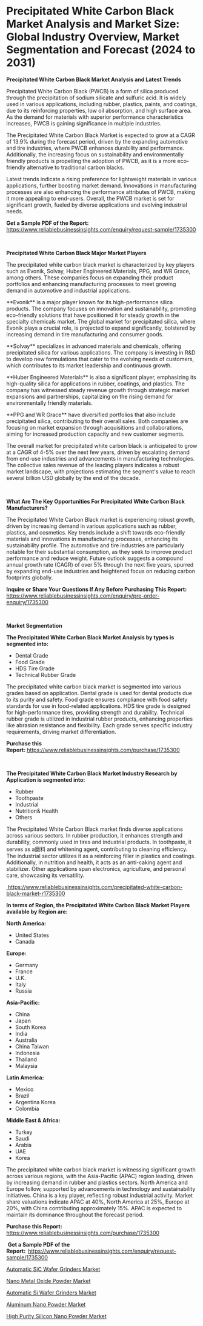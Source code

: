 <p><h1>Precipitated White Carbon Black Market Analysis and Market Size: Global Industry Overview, Market Segmentation and Forecast (2024 to 2031)</h1></p><p><strong>Precipitated White Carbon Black Market Analysis and Latest Trends</strong></p>
<p><p>Precipitated White Carbon Black (PWCB) is a form of silica produced through the precipitation of sodium silicate and sulfuric acid. It is widely used in various applications, including rubber, plastics, paints, and coatings, due to its reinforcing properties, low oil absorption, and high surface area. As the demand for materials with superior performance characteristics increases, PWCB is gaining significance in multiple industries.</p><p>The Precipitated White Carbon Black Market is expected to grow at a CAGR of 13.9% during the forecast period, driven by the expanding automotive and tire industries, where PWCB enhances durability and performance. Additionally, the increasing focus on sustainability and environmentally friendly products is propelling the adoption of PWCB, as it is a more eco-friendly alternative to traditional carbon blacks.</p><p>Latest trends indicate a rising preference for lightweight materials in various applications, further boosting market demand. Innovations in manufacturing processes are also enhancing the performance attributes of PWCB, making it more appealing to end-users. Overall, the PWCB market is set for significant growth, fueled by diverse applications and evolving industrial needs.</p></p>
<p><strong>Get a Sample PDF of the Report:&nbsp;</strong> <a href="https://www.reliablebusinessinsights.com/enquiry/request-sample/1735300?utm_campaign=1358&utm_medium=2&utm_source=Github&utm_content=ia&utm_term=13102024&utm_id=precipitated-white-carbon-black">https://www.reliablebusinessinsights.com/enquiry/request-sample/1735300</a></p>
<p>&nbsp;</p>
<p><strong>Precipitated White Carbon Black Major Market Players</strong></p>
<p><p>The precipitated white carbon black market is characterized by key players such as Evonik, Solvay, Huber Engineered Materials, PPG, and WR Grace, among others. These companies focus on expanding their product portfolios and enhancing manufacturing processes to meet growing demand in automotive and industrial applications.</p><p>**Evonik** is a major player known for its high-performance silica products. The company focuses on innovation and sustainability, promoting eco-friendly solutions that have positioned it for steady growth in the specialty chemicals market. The global market for precipitated silica, where Evonik plays a crucial role, is projected to expand significantly, bolstered by increasing demand in tire manufacturing and consumer goods.</p><p>**Solvay** specializes in advanced materials and chemicals, offering precipitated silica for various applications. The company is investing in R&D to develop new formulations that cater to the evolving needs of customers, which contributes to its market leadership and continuous growth.</p><p>**Huber Engineered Materials** is also a significant player, emphasizing its high-quality silica for applications in rubber, coatings, and plastics. The company has witnessed steady revenue growth through strategic market expansions and partnerships, capitalizing on the rising demand for environmentally friendly materials.</p><p>**PPG and WR Grace** have diversified portfolios that also include precipitated silica, contributing to their overall sales. Both companies are focusing on market expansion through acquisitions and collaborations, aiming for increased production capacity and new customer segments.</p><p>The overall market for precipitated white carbon black is anticipated to grow at a CAGR of 4-5% over the next few years, driven by escalating demand from end-use industries and advancements in manufacturing technologies. The collective sales revenue of the leading players indicates a robust market landscape, with projections estimating the segment's value to reach several billion USD globally by the end of the decade.</p></p>
<p>&nbsp;</p>
<p><strong>What Are The Key Opportunities For Precipitated White Carbon Black Manufacturers?</strong></p>
<p><p>The Precipitated White Carbon Black market is experiencing robust growth, driven by increasing demand in various applications such as rubber, plastics, and cosmetics. Key trends include a shift towards eco-friendly materials and innovations in manufacturing processes, enhancing its sustainability profile. The automotive and tire industries are particularly notable for their substantial consumption, as they seek to improve product performance and reduce weight. Future outlook suggests a compound annual growth rate (CAGR) of over 5% through the next five years, spurred by expanding end-use industries and heightened focus on reducing carbon footprints globally.</p></p>
<p><strong>Inquire or Share Your Questions If Any Before Purchasing This Report:</strong> <a href="https://www.reliablebusinessinsights.com/enquiry/pre-order-enquiry/1735300?utm_campaign=1358&utm_medium=2&utm_source=Github&utm_content=ia&utm_term=13102024&utm_id=precipitated-white-carbon-black">https://www.reliablebusinessinsights.com/enquiry/pre-order-enquiry/1735300</a></p>
<p>&nbsp;</p>
<p><strong>Market Segmentation</strong></p>
<p><strong>The Precipitated White Carbon Black Market Analysis by types is segmented into:</strong></p>
<p><ul><li>Dental Grade</li><li>Food Grade</li><li>HDS Tire Grade</li><li>Technical Rubber Grade</li></ul></p>
<p><p>The precipitated white carbon black market is segmented into various grades based on application. Dental grade is used for dental products due to its purity and safety. Food grade ensures compliance with food safety standards for use in food-related applications. HDS tire grade is designed for high-performance tires, providing strength and durability. Technical rubber grade is utilized in industrial rubber products, enhancing properties like abrasion resistance and flexibility. Each grade serves specific industry requirements, driving market differentiation.</p></p>
<p><strong>Purchase this Report:&nbsp;</strong><a href="https://www.reliablebusinessinsights.com/purchase/1735300?utm_campaign=1358&utm_medium=2&utm_source=Github&utm_content=ia&utm_term=13102024&utm_id=precipitated-white-carbon-black">https://www.reliablebusinessinsights.com/purchase/1735300</a></p>
<p>&nbsp;</p>
<p><strong>The Precipitated White Carbon Black Market Industry Research by Application is segmented into:</strong></p>
<p><ul><li>Rubber</li><li>Toothpaste</li><li>Industrial</li><li>Nutrition& Health</li><li>Others</li></ul></p>
<p><p>The Precipitated White Carbon Black market finds diverse applications across various sectors. In rubber production, it enhances strength and durability, commonly used in tires and industrial products. In toothpaste, it serves as a磨料 and whitening agent, contributing to cleaning efficiency. The industrial sector utilizes it as a reinforcing filler in plastics and coatings. Additionally, in nutrition and health, it acts as an anti-caking agent and stabilizer. Other applications span electronics, agriculture, and personal care, showcasing its versatility.</p></p>
<p><a href="https://www.reliablebusinessinsights.com/precipitated-white-carbon-black-market-r1735300?utm_campaign=1358&utm_medium=2&utm_source=Github&utm_content=ia&utm_term=13102024&utm_id=precipitated-white-carbon-black">&nbsp;https://www.reliablebusinessinsights.com/precipitated-white-carbon-black-market-r1735300</a></p>
<p><strong>In terms of Region, the Precipitated White Carbon Black Market Players available by Region are:</strong></p>
<p>
    <p> <strong> North America: </strong>
        <ul>
            <li>United States</li>
            <li>Canada</li>
        </ul>
        </p> 
    <p> <strong> Europe: </strong>
        <ul>
            <li>Germany</li>
            <li>France</li>
            <li>U.K.</li>
            <li>Italy</li>
            <li>Russia</li>
        </ul>
        </p> 
    <p> <strong> Asia-Pacific: </strong>
        <ul>
            <li>China</li>
            <li>Japan</li>
            <li>South Korea</li>
            <li>India</li>
            <li>Australia</li>
            <li>China Taiwan</li>
            <li>Indonesia</li>
            <li>Thailand</li>
            <li>Malaysia</li>
        </ul>
        </p> 
    <p> <strong> Latin America: </strong>
        <ul>
            <li>Mexico</li>
            <li>Brazil</li>
            <li>Argentina Korea</li>
            <li>Colombia</li>
        </ul>
        </p> 
    <p> <strong> Middle East & Africa: </strong>
        <ul>
            <li>Turkey</li>
            <li>Saudi</li>
            <li>Arabia</li>
            <li>UAE</li>
            <li>Korea</li>
        </ul>
    </p>
    </p>
<p><p>The precipitated white carbon black market is witnessing significant growth across various regions, with the Asia-Pacific (APAC) region leading, driven by increasing demand in rubber and plastics sectors. North America and Europe follow, supported by advancements in technology and sustainability initiatives. China is a key player, reflecting robust industrial activity. Market share valuations indicate APAC at 40%, North America at 25%, Europe at 20%, with China contributing approximately 15%. APAC is expected to maintain its dominance throughout the forecast period.</p></p>
<p><strong>Purchase this Report: </strong><a href="https://www.reliablebusinessinsights.com/purchase/1735300?utm_campaign=1358&utm_medium=2&utm_source=Github&utm_content=ia&utm_term=13102024&utm_id=precipitated-white-carbon-black">https://www.reliablebusinessinsights.com/purchase/1735300</a></p>
<p>&nbsp;<strong>Get a Sample PDF of the Report:&nbsp;&nbsp;</strong><a href="https://www.reliablebusinessinsights.com/enquiry/request-sample/1735300?utm_campaign=1358&utm_medium=2&utm_source=Github&utm_content=ia&utm_term=13102024&utm_id=precipitated-white-carbon-black">https://www.reliablebusinessinsights.com/enquiry/request-sample/1735300</a></p>
<p><strong></strong></p>
<p><p><a href="https://www.linkedin.com/pulse/automatic-sic-wafer-grinders-value-chain-analysis-from-yvluc?utm_campaign=1358&utm_medium=2&utm_source=Github&utm_content=ia&utm_term=13102024&utm_id=precipitated-white-carbon-black">Automatic SiC Wafer Grinders Market</a></p><p><a href="https://www.linkedin.com/pulse/trends-global-nano-metal-oxide-powder-market-forecast-analysis-afqrc?utm_campaign=1358&utm_medium=2&utm_source=Github&utm_content=ia&utm_term=13102024&utm_id=precipitated-white-carbon-black">Nano Metal Oxide Powder Market</a></p><p><a href="https://www.linkedin.com/pulse/market-forecasting-change-global-automatic-si-wafer-grinders-5cbxc?utm_campaign=1358&utm_medium=2&utm_source=Github&utm_content=ia&utm_term=13102024&utm_id=precipitated-white-carbon-black">Automatic Si Wafer Grinders Market</a></p><p><a href="https://www.linkedin.com/pulse/aluminum-nano-powder-value-chain-analysis-from-raw-materials-lo2hf?utm_campaign=1358&utm_medium=2&utm_source=Github&utm_content=ia&utm_term=13102024&utm_id=precipitated-white-carbon-black">Aluminum Nano Powder Market</a></p><p><a href="https://www.linkedin.com/pulse/high-purity-silicon-nano-powder-market-trends-strategic-insights-mlamf?utm_campaign=1358&utm_medium=2&utm_source=Github&utm_content=ia&utm_term=13102024&utm_id=precipitated-white-carbon-black">High Purity Silicon Nano Powder Market</a></p></p>
